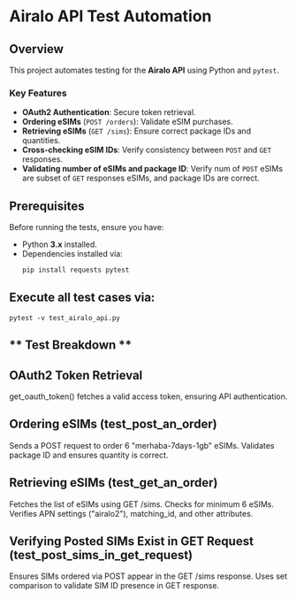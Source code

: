 # Airalo API Test Automation

## Overview  
This project automates testing for the **Airalo API** using Python and `pytest`.  

### **Key Features**  
- **OAuth2 Authentication**: Secure token retrieval.  
- **Ordering eSIMs** (`POST /orders`): Validate eSIM purchases.  
- **Retrieving eSIMs** (`GET /sims`): Ensure correct package IDs and quantities.  
- **Cross-checking eSIM IDs**: Verify consistency between `POST` and `GET` responses.  
- **Validating number of eSIMs and package ID**: Verify num of `POST` eSIMs are subset of `GET` responses eSIMs, and package IDs are correct. 

## Prerequisites  
Before running the tests, ensure you have:  
- Python **3.x** installed.  
- Dependencies installed via:  
  ```sh
  pip install requests pytest 

## Execute all test cases via:
    pytest -v test_airalo_api.py

## ** Test Breakdown **
## OAuth2 Token Retrieval
get_oauth_token() fetches a valid access token, ensuring API authentication.

## Ordering eSIMs (test_post_an_order)
Sends a POST request to order 6 "merhaba-7days-1gb" eSIMs.
Validates package ID and ensures quantity is correct.

## Retrieving eSIMs (test_get_an_order)
Fetches the list of eSIMs using GET /sims.
Checks for minimum 6 eSIMs.
Verifies APN settings ("airalo2"), matching_id, and other attributes.

## Verifying Posted SIMs Exist in GET Request (test_post_sims_in_get_request)
Ensures SIMs ordered via POST appear in the GET /sims response.
Uses set comparison to validate SIM ID presence in GET response.